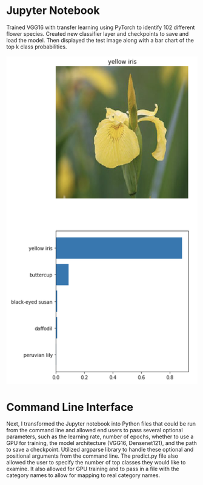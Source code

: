# Jupyter Notebook

Trained VGG16 with transfer learning using PyTorch to identify 102 different flower species. Created new classifier layer and checkpoints to save and load the model.  Then displayed the test image along with a bar chart of the top k class probabilities. 

![](yellow_iris_class_probs.png)

# Command Line Interface

Next, I transformed the Jupyter notebook into Python files that could be run from the command line and allowed end users to pass several optional parameters, such as the learning rate, number of epochs, whether to use a GPU for training, the model architecture (VGG16, Densenet121), and the path to save a checkpoint. Utilized argparse library to handle these optional and positional arguments from the command line. The predict.py file also allowed the user to specify the number of top classes they would like to examine. It also allowed for GPU training and to pass in a file with the category names to allow for mapping to real category names.

